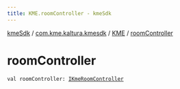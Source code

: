 ```yaml
---
title: KME.roomController - kmeSdk
---
```


[kmeSdk](../../index.html) / [com.kme.kaltura.kmesdk](../index.html) / [KME](index.html) / [roomController](./room-controller.html)

# roomController

`val roomController: `[`IKmeRoomController`](../../com.kme.kaltura.kmesdk.controller/-i-kme-room-controller/index.html)